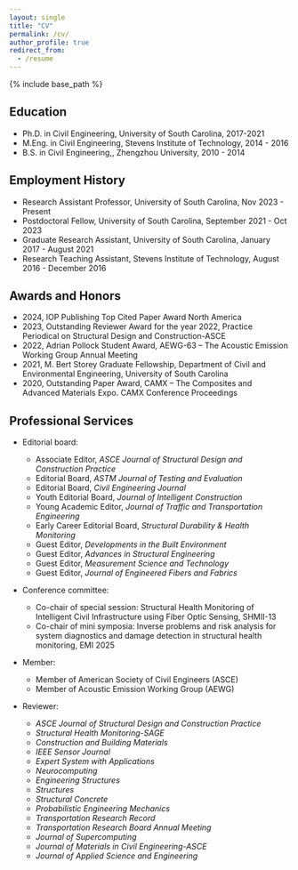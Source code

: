 ```yaml
---
layout: single
title: "CV"
permalink: /cv/
author_profile: true
redirect_from:
  - /resume
---
```


{% include base_path %}


Education
------
* Ph.D. in Civil Engineering, University of South Carolina, 2017-2021 
* M.Eng. in Civil Engineering, Stevens Institute of Technology, 2014 - 2016
* B.S. in Civil Engineering,, Zhengzhou University, 2010 - 2014


Employment History 
------
* Research Assistant Professor, University of South Carolina, Nov 2023 - Present 
* Postdoctoral Fellow, University of South Carolina, September 2021 - Oct 2023
* Graduate Research Assistant, University of South Carolina, January 2017 - August 2021 
* Research Teaching Assistant, Stevens Institute of Technology, August 2016 - December 2016 


Awards and Honors 
------
* 2024, IOP Publishing Top Cited Paper Award North America
* 2023, Outstanding Reviewer Award for the year 2022, Practice Periodical on Structural Design and Construction-ASCE
* 2022, Adrian Pollock Student Award, AEWG-63 – The Acoustic Emission Working Group Annual Meeting
* 2021, M. Bert Storey Graduate Fellowship, Department of Civil and Environmental Engineering, University of South Carolina
* 2020, Outstanding Paper Award, CAMX – The Composites and Advanced Materials Expo. CAMX Conference Proceedings

  
Professional Services 
------
* Editorial board:
   * Associate Editor, *ASCE Journal of Structural Design and Construction Practice*
   * Editorial Board, *ASTM Journal of Testing and Evaluation*
   * Editorial Board, *Civil Engineering Journal* 
   * Youth Editorial Board, *Journal of Intelligent Construction*
   * Young Academic Editor, *Journal of Traffic and Transportation Engineering* 
   * Early Career Editorial Board, *Structural Durability & Health Monitoring*
   * Guest Editor, *Developments in the Built Environment* 
   * Guest Editor, *Advances in Structural Engineering* 
   * Guest Editor, *Measurement Science and Technology*
   * Guest Editor, *Journal of Engineered Fibers and Fabrics*
  
* Conference committee:
   * Co-chair of special session: Structural Health Monitoring of Intelligent Civil Infrastructure using Fiber Optic Sensing, SHMII-13
   * Co-chair of mini symposia: Inverse problems and risk analysis for system diagnostics and damage detection in structural health monitoring, EMI 2025
   
* Member:
   * Member of American Society of Civil Engineers (ASCE)
   * Member of Acoustic Emission Working Group (AEWG)

* Reviewer: 
   * *ASCE Journal of Structural Design and Construction Practice*
   * *Structural Health Monitoring-SAGE*
   * *Construction and Building Materials*
   * *IEEE Sensor Journal*
   * *Expert System with Applications*
   * *Neurocomputing*
   * *Engineering Structures*
   * *Structures*
   * *Structural Concrete*
   * *Probabilistic Engineering Mechanics*
   * *Transportation Research Record*
   * *Transportation Research Board Annual Meeting*
   * *Journal of Supercomputing*
   * *Journal of Materials in Civil Engineering-ASCE*
   * *Journal of Applied Science and Engineering*





